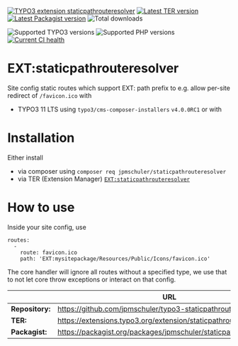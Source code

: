 [![TYPO3 extension staticpathrouteresolver](https://shields.io/endpoint?label=EXT&url=https://typo3-badges.dev/badge/staticpathrouteresolver/extension/shields)](https://extensions.typo3.org/extension/staticpathrouteresolver)
[![Latest TER version](https://shields.io/endpoint?label=TER&url=https://typo3-badges.dev/badge/staticpathrouteresolver/version/shields)](https://extensions.typo3.org/extension/staticpathrouteresolver)
[![Latest Packagist version](https://shields.io/packagist/v/jpmschuler/staticpathrouteresolver?label=Packagist&logo=packagist&logoColor=white)](https://packagist.org/packages/jpmschuler/staticpathrouteresolver)
![Total downloads](https://typo3-badges.dev/badge/staticpathrouteresolver/downloads/shields.svg)

![Supported TYPO3 versions](https://shields.io/endpoint?label=typo3&url=https://typo3-badges.dev/badge/staticpathrouteresolver/typo3/shields)
![Supported PHP versions](https://shields.io/packagist/php-v/jpmschuler/staticpathrouteresolver?logo=php)
[![Current CI health](https://github.com/jpmschuler/typo3-staticpathrouteresolver/actions/workflows/ci.yml/badge.svg)](https://github.com/jpmschuler/typo3-staticpathrouteresolver/actions/workflows/ci.yml)

# EXT:staticpathrouteresolver
Site config static routes which support EXT: path prefix to e.g. allow per-site redirect of `/favicon.ico` with
* TYPO3 11 LTS using `typo3/cms-composer-installers` `v4.0.0RC1` or with

# Installation
Either install
* via composer using `composer req jpmschuler/staticpathrouteresolver`
* via TER (Extension Manager) [`EXT:staticpathrouteresolver`](https://extensions.typo3.org/extension/staticpathrouteresolver)

# How to use

Inside your site config, use
```
routes:
  -
    route: favicon.ico
    path: 'EXT:mysitepackage/Resources/Public/Icons/favicon.ico'
```
The core handler will ignore all routes without a specified type, we use that to not let core throw exceptions or interact on that config.


|                 | URL                                                                |
|-----------------|--------------------------------------------------------------------|
| **Repository:** | https://github.com/jpmschuler/typo3-staticpathrouteresolver               |
| **TER:**        | https://extensions.typo3.org/extension/staticpathrouteresolver           |
| **Packagist:**  | https://packagist.org/packages/jpmschuler/staticpathrouteresolver  |
